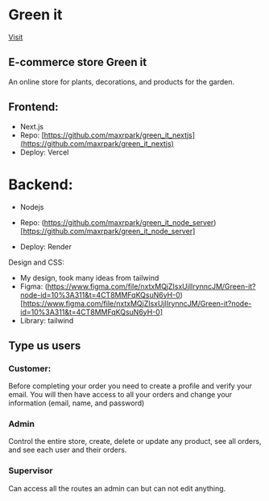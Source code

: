 # Green it

[Visit](https://green-it-nextjs.vercel.app/)

## E-commerce store Green it

An online store for plants, decorations, and products for the garden.

## Frontend:

- Next.js
- Repo: [https://github.com/maxrpark/green_it_nextjs](https://github.com/maxrpark/green_it_nextjs)
- Deploy: Vercel

# Backend:

- Nodejs
- Repo: (https://github.com/maxrpark/green_it_node_server)[https://github.com/maxrpark/green_it_node_server]

- Deploy: Render

Design and CSS:

- My design, took many ideas from tailwind
- Figma: (https://www.figma.com/file/nxtxMQjZIsxUjlIrynncJM/Green-it?node-id=10%3A311&t=4CT8MMFqKQsuN6yH-0)[https://www.figma.com/file/nxtxMQjZIsxUjlIrynncJM/Green-it?node-id=10%3A311&t=4CT8MMFqKQsuN6yH-0]
- Library: tailwind

## Type us users

### Customer:

Before completing your order you need to create a profile and verify your email.
You will then have access to all your orders and change your information (email, name, and password)

### Admin

Control the entire store, create, delete or update any product, see all orders, and see each user and their orders.

### Supervisor

Can access all the routes an admin can but can not edit anything.
